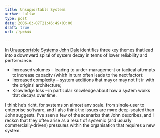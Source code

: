 ```yaml
---
title: Unsupportable Systems
author: Julian
type: post
date: 2006-02-07T21:46:49+00:00
draft: true
url: /?p=844

---
```

In [Unsupportable Systems][1] [John Dale][2] identifies three key themes that lead into a downward spiral of system decay in terms of lower reliability and performance:

  * Increased volumes &#8211; leading to under-management or tactical attempts to increase capacity (which in turn often leads to the next factor);
  * Increased complexity &#8211; system additions that may or may not fit in with the original architecture;
  * Knowledge loss &#8211; in particular knowledge about how a system works that decays over time.

I think he&#8217;s right, for systems on almost any scale, from single-user to enterprise software, and I also think the issues are more deep-seated than John suggests. I&#8217;ve seen a few of the scenarios that John describes, and I reckon that they often arise as a result of systemic (and usually commercially-driven) pressures within the organisation that requires a new system.

 [1]: http://blogs.warwick.ac.uk/johndale/entry/unsupportable_systems/
 [2]: http://blogs.warwick.ac.uk/johndale/